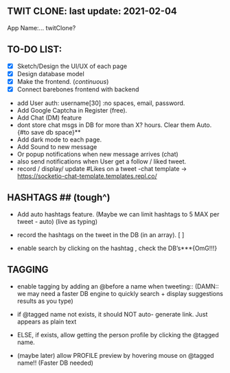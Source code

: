 ﻿TWIT CLONE: 
last update: 2021-02-04
--

App Name:... twitClone?

## TO-DO LIST:


- [x] Sketch/Design the UI/UX of each page
- [x] Design database model
- [x] Make the frontend.  (_continuous_)
- [x] Connect barebones frontend with backend
- add User auth: username[30] :no spaces, email, password.
- Add Google Captcha in Register (free).
- Add Chat (DM) feature
- dont store chat msgs in DB for more than X? hours. Clear them Auto. {#to save db space}**
- Add dark mode to each page.
- Add Sound to new message
- Or popup notifications when new message arrives (chat)
- also send notifications when User get a follow / liked tweet.
- record / display/ update #Likes on a tweet
-chat template -> https://socketio-chat-template.templates.repl.co/

## HASHTAGS ## (tough^)
- Add auto hashtags feature. (Maybe we can limit hashtags to 5 MAX per tweet - auto) (live as typing)

- record the hashtags on the tweet in the DB (in an array). [ ]
- enable search by clicking on the hashtag , check the DB’s***{OmG!!!}


## TAGGING ##

- enable tagging by adding an @before a name when tweeting:: (DAMN:: we may need a faster DB engine to quickly search + display suggestions results as you type)

- if @tagged name not exists, it should NOT auto- generate link. Just appears as plain text

- ELSE, if exists, allow getting the person profile by clicking the @tagged name.

- (maybe later) allow PROFILE preview by hovering mouse on @tagged name!! (Faster DB needed)
